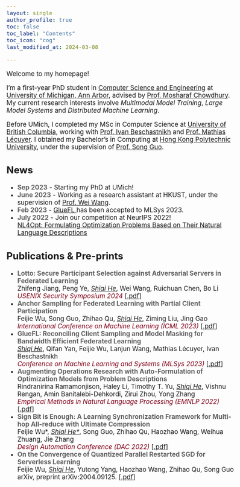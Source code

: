 ```yaml
---
layout: single
author_profile: true
toc: false
toc_label: "Contents"
toc_icon: "cog"
last_modified_at: 2024-03-08

---
```

<style type="text/css">

body{ /* Normal  */
      font-size: 17px;
  }

.author__avatar{
    padding-left:10%;
    padding-right:10%;
}

.author__content{
    text-align: center;

}

.author__avatar img{
    max-width:100%;
}

.author__urls{
    padding-left: 15%;
}

.page__content p {
    margin-top: 1.5em;
    margin-bottom: 1.5em;
}

.page{
    padding-right: 0%;
    font-size: 15px;
}

strong {
    color: #616161;
}
</style>

Welcome to my homepage!

<!-- <br />  -->

I’m a first-year PhD student in [Computer Science and Engineering](https://www.cse.umich.edu/) at [University of Michigan, Ann Arbor](https://www.umich.edu/), advised by [Prof. Mosharaf Chowdhury](https://www.mosharaf.com/). My current research interests involve <em>Multimodal Model Training</em>, <em>Large Model Systems</em> and <em>Distributed Machine Learning</em>. 

Before UMich, I completed my MSc in Computer Science at [University of British Columbia](https://www.ubc.ca/), working with [Prof. Ivan Beschastnikh](https://www.cs.ubc.ca/~bestchai/) and [Prof. Mathias Lécuyer](http://mathias.lecuyer.me/). I obtained my Bachelor’s in Computing at [Hong Kong Polytechnic University](https://www.polyu.edu.hk/en/), under the supervision of [Prof. Song Guo](https://cse.hkust.edu.hk/~songguo/).


<!-- Prior to this, in my MSc work, I proposed [GlueFL](https://arxiv.org/abs/2212.01523), a federated learning framework designed to optimize downstream bandwidth. Even before, I did an internship at [Microsoft Research Asia (MSRA)](https://www.microsoft.com/en-us/research/lab/microsoft-research-asia/), working with [Dr. Yang Chen](https://www.microsoft.com/en-us/research/people/yachen/). We worked on [Forerunner](https://www.microsoft.com/en-us/research/uploads/prod/2021/09/3477132.3483564.pdf), a novel computing framework that leverages speculative execution to accelerate transaction processing on [Ethereum](https://ethereum.org/en/). -->

<!-- I love solving algorithm problems. In past years, I participated in a number of programming contests, such as [ACM ICPC Regional Contest](https://icpc.global/), [IEEEXtreme](https://ieeextreme.org/), and [National Olympiad in Informatics in Province](https://www.noi.cn/). I am also an experienced codeforces [user](https://codeforces.com/profile/TCtower) :). -->

<!-- # Heading
sss -->

## News
<ul>
<li>
<strong>Sep 2023</strong> - Starting my PhD at UMich!
</li>
<li>
<strong>June 2023</strong> - Working as a research assistant at HKUST, under the supervision of <a href="https://www.cse.ust.hk/~weiwa/" title="c4">Prof. Wei Wang</a>.
</li>
<li>
<strong>Feb 2023</strong> - <a href="https://arxiv.org/pdf/2212.01523.pdf" title="c4"> GlueFL </a> has been accepted to MLSys 2023.
</li>
<li>
<strong>July 2022</strong> - Join our competition at NeurIPS 2022! 
<br/><a href="https://nl4opt.github.io/" title="c4"> NL4Opt: Formulating Optimization Problems Based on Their Natural Language Descriptions </a>
</li>
</ul>

## Publications & Pre-prints
<ul>
<!-- <em style="color:#cc6600;">Submitted</em> -->
<!-- <em style="color:seagreen;">To appear</em> -->
<li>
<strong>Lotto: Secure Participant Selection against Adversarial Servers in Federated Learning</strong>
<br/>Zhifeng Jiang, Peng Ye, <u><em>Shiqi He</em></U>, Wei Wang, Ruichuan Chen, Bo Li
<br/> <em style="color:#800017;"> USENIX Security Symposium 2024 </em>  [<a href="https://arxiv.org/pdf/2206.05891.pdf" title="p4">.pdf</a>] 
</li>


<li>
<strong>Anchor Sampling for Federated Learning with Partial Client Participation</strong>
<br/>Feijie Wu, Song Guo, Zhihao Qu, <u><em>Shiqi He</em></U>, Ziming Liu, Jing Gao
<br/> <em style="color:#800017;"> International Conference on Machine Learning (ICML 2023) </em>  [<a href="https://arxiv.org/pdf/2206.05891.pdf" title="p4">.pdf</a>] 
</li>

<li>
<strong>GlueFL: Reconciling Client Sampling and Model Masking for Bandwidth Efficient Federated Learning</strong>
<br/><u><em>Shiqi He</em></U>, Qifan Yan, Feijie Wu, Lanjun Wang, Mathias Lécuyer, Ivan Beschastnikh 
<br/> <em style="color:#800017;"> Conference on Machine Learning and Systems (MLSys 2023) </em> [<a href="https://arxiv.org/pdf/2212.01523.pdf" title="p4">.pdf</a>]
</li>

<li>
<strong>Augmenting Operations Research with Auto-Formulation of Optimization Models from Problem Descriptions</strong>
<br/>Rindranirina Ramamonjison, Haley Li, Timothy T. Yu, <u><em>Shiqi He</em></U>, Vishnu Rengan, Amin Banitalebi-Dehkordi, Zirui Zhou, Yong Zhang
<br/> <em style="color:#800017;"> Empirical Methods in Natural Language Processing (EMNLP 2022) </em> [<a href="https://arxiv.org/pdf/2209.15565.pdf" title="p3">.pdf</a>]
</li>

<li>
<strong>Sign Bit is Enough: A Learning Synchronization Framework for Multi-hop All-reduce with Ultimate Compression</strong>
<br/>Feijie Wu*, <u><em>Shiqi He*</em></U>, Song Guo, Zhihao Qu, Haozhao Wang, Weihua Zhuang, Jie Zhang
<br/> <em style="color:#800017;"> Design Automation Conference (DAC 2022) </em> [<a href="https://arxiv.org/pdf/2204.06787.pdf" title="p2">.pdf</a>]
</li>

<li>
<strong>On the Convergence of Quantized Parallel Restarted SGD for Serverless Learning</strong>
<br/>Feijie Wu, <u><em>Shiqi He</em></U>, Yutong Yang, Haozhao Wang, Zhihao Qu, Song Guo
<br/> arXiv, preprint arXiv:2004.09125. [<a href="https://arxiv.org/pdf/2004.09125.pdf" title="p1">.pdf</a>] 
</li>
</ul>


<!-- Lafuente, E., <u><strong>Lürig, M.D.</strong></u>, Rövekamp, M., Matthews, B., Buser, C., Vorburger, C., and Räsänen, K.. Building on 150 years of knowledge: the freshwater isopod <i>Asellus aquaticus</i> as an integrative eco-evolutionary model system. Frontiers in Ecology and Evolution. <i>In press</i>. -->

<!-- 
<h1>{{ "Recent Publication" | toc .toc__menu }}</h1>
sdasdasd

<h2>{{ "Recent Publication" | toc__menu}}</h2>

sdsasas -->
